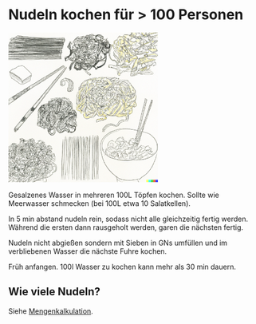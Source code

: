 # Nudeln kochen für > 100 Personen

<img src="../images/nudeln.png" style="max-width:300px"/>

Gesalzenes Wasser in mehreren 100L Töpfen kochen. Sollte wie Meerwasser schmecken (bei 100L etwa 10 Salatkellen).

In 5 min abstand nudeln rein, sodass nicht alle gleichzeitig fertig werden. Während die ersten dann rausgeholt werden, garen die nächsten fertig. 

Nudeln nicht abgießen sondern mit Sieben in GNs umfüllen und im verbliebenen Wasser die nächste Fuhre kochen.

Früh anfangen. 100l Wasser zu kochen kann mehr als 30 min dauern.

## Wie viele Nudeln?

Siehe [Mengenkalkulation](/wiki/Mengenkalkulation).